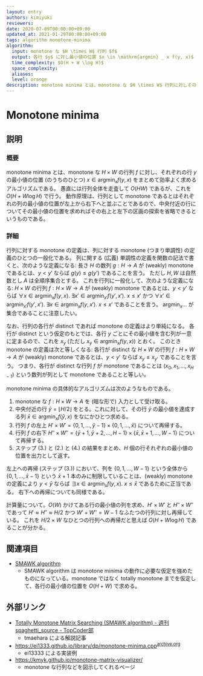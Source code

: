 ```yaml
---
layout: entry
authors: kimiyuki
reviewers:
date: 2020-07-09T00:00:00+09:00
updated_at: 2021-01-29T00:00:00+09:00
tags: algorithm monotone-minima
algorithm:
  input: monotone な $H \times W$ 行列 $f$
  output: 各行 $y$ に対し最小値の位置 $x \in \mathrm{argmin} _ x f(y, x)$
  time_complexity: $O(H + W \log H)$
  space_complexity:
  aliases:
  level: orange
description: monotone minima とは、monotone な $H \times W$ 行列に対しその各行の最小値を $O(H + W \log H)$ で求めるアルゴリズムである。
---
```


# Monotone minima

## 説明

### 概要

monotone minima とは、monotone な $H \times W$ の行列 $f$ に対し、それぞれの行 $y$ の最小値の位置 (のうちのひとつ) $x \in \mathrm{argmin} _ x f(y, x)$ をまとめて効率よく求めるアルゴリズムである。
愚直には行列全体を走査して $O(H W)$ であるが、これを $O(H + W \log H)$ で行う。
動作原理は、行列として monotone であるとはそれぞれの列の最小値の位置が左上から右下へと並ぶことであるので、中央付近の行についてその最小値の位置を求めればその右上と左下の区画の探索を省略できるというものである。

### 詳細

行列に対する monotone の定義は、列に対する monotone (つまり単調性) の定義のひとつの一般化である。
列に関する (広義) 単調性の定義を関数の記法で書くと、次のような定義になる: 長さ $H$ の数列 $g : H \to A$ が (weakly) monotone であるとは、$y \lt y'$ ならば $g(y) \le g(y')$ であることを言う。
ただし $H, W$ は自然数とし $A$ は全順序集合とする。
これを行列に一般化して、次のような定義になる: $H \times W$ の行列 $f : H \times W \to A$ が (weakly) monotone であるとは、$y \lt y'$ ならば $\forall x \in \mathrm{argmin} _ x f(y, x).~ \exists x' \in \mathrm{argmin} _ {x'} f(y', x').~ x \le x'$ かつ $\forall x' \in \mathrm{argmin} _ {x'} f(y', x').~ \exists x \in \mathrm{argmin} _ x f(y, x').~ x \le x'$ であることを言う。
$\mathrm{argmin} _ x \dots$ が集合であることに注意したい。

なお、行列の各行が distinct であれば monotone の定義はより単純になる。
各行が distinct という仮定のもとでは、各行 $y$ ごとにその最小値を含む列が一意に定まるので、これを $x_y$ (ただし $x_y \in \mathrm{argmin} _ x f(y, x)$) とおく。
このとき monotone の定義は次と等しくなる: 各行が distinct な $H \times W$ の行列 $f : H \times W \to A$ が (weakly) monotone であるとは、$y \lt y'$ ならば $x_y \le x _ {y'}$ であることを言う。
つまり、各行が distinct な行列 $f$ が monotone であることは $(x_0, x_1, \dots, x _ {H-1})$ という数列が列として monotone であることと等しい。

monotone minima の具体的なアルゴリズムは次のようなものである。

1.  monotone な $f : H \times W \to A$ を (暗な形で) 入力として受け取る。
1.  中央付近の行 $\bar{y} = \lfloor H / 2 \rfloor$ をとる。これに対して、その行 $\bar{y}$ の最小値を達成する列 $\bar{x} \in \mathrm{argmin} _ x f(\bar{y}, x)$ をなにかひとつ求める。
1.  行列 $f$ の左上 $H' \times W' = \lbrace 0, 1, \dots, \bar{y} - 1 \rbrace \times \lbrace 0, 1, \dots, \bar{x} \rbrace$ について再帰する。
1.  行列 $f$ の右下 $H'' \times W'' = \lbrace \bar{y} + 1, \bar{y} + 2, \dots, H - 1 \rbrace \times \lbrace \bar{x}, \bar{x} + 1, \dots, W - 1 \rbrace$ について再帰する。
1.  ステップ (3.) と (2.) と (4.) の結果をまとめ、$H$ 個の行それぞれの最小値の位置を出力として返す。

左上への再帰 (ステップ (3.)) において、列を $\lbrace 0, 1, \dots, W - 1 \rbrace$ という全体から $\lbrace 0, 1, \dots, \bar{x} - 1 \rbrace$ という $\bar{x} + 1$ 本のみに制限していることは、(weakly) monotone の定義により $y \lt \bar{y}$ ならば $\exists x \in \mathrm{argmin} _ x f(y, x).~ x \le \bar{x}$ であるために正当である。
右下への再帰についても同様である。

計算量について。$O(W)$ かけてある行の最小値の列を求め、$H' \times W'$ と $H'' \times W''$ であって $H' \approx H'' \approx H/2$ かつ $W' + W'' = W - 1$ なふたつの行列に対し再帰している。
これを $H/2 \times W$ なひとつの行列への再帰だと思えば $O(H + W \log H)$ であることが分かる。

## 関連項目

-   [SMAWK algorithm](/smawk-algorithm)
    -   SMAWK algorithm は monotone minima の動作に必要な仮定を強めたものになっている。monotone ではなく totally monotone までを仮定して、各行の最小値の位置を $O(H + W)$ で求める。

## 外部リンク

-   [Totally Monotone Matrix Searching (SMAWK algorithm) - 週刊 spaghetti_source - TopCoder部](https://topcoder-g-hatena-ne-jp.jag-icpc.org/spaghetti_source/20120923/1348327542.html)
    -   <a class="handle">tmaehara</a> による解説記事
-   <https://ei1333.github.io/library/dp/monotone-minima.cpp><sup>[archive.org](https://web.archive.org/web/20210128162922/https://ei1333.github.io/library/dp/monotone-minima.cpp)</sup>
    -   <a class="handle">ei13333</a> による実装例
-   <https://kmyk.github.io/monotone-matrix-visualizer/>
    -   monotone な行列などを図示してくれるページ
